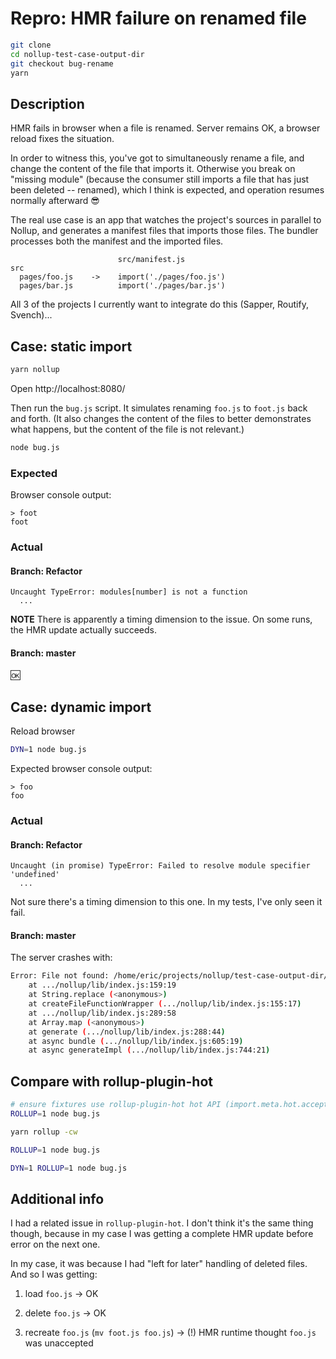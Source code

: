 # Repro: HMR failure on renamed file

```bash
git clone
cd nollup-test-case-output-dir
git checkout bug-rename
yarn
```

## Description

HMR fails in browser when a file is renamed. Server remains OK, a browser reload fixes the situation.

In order to witness this, you've got to simultaneously rename a file, and change the content of the file that imports it. Otherwise you break on "missing module" (because the consumer still imports a file that has just been deleted -- renamed), which I think is expected, and operation resumes normally afterward :sunglasses:

The real use case is an app that watches the project's sources in parallel to Nollup, and generates a manifest files that imports those files. The bundler processes both the manifest and the imported files.

```
                        src/manifest.js
src
  pages/foo.js    ->    import('./pages/foo.js')
  pages/bar.js          import('./pages/bar.js')
```

All 3 of the projects I currently want to integrate do this (Sapper, Routify, Svench)...

## Case: static import

```bash
yarn nollup
```

Open http://localhost:8080/

Then run the `bug.js` script. It simulates renaming `foo.js` to `foot.js` back and forth. (It also changes the content of the files to better demonstrates what happens, but the content of the file is not relevant.)

```bash
node bug.js
```

### Expected

Browser console output:

```
> foot
foot
```

### Actual

#### Branch: Refactor

```
Uncaught TypeError: modules[number] is not a function
  ...
```

**NOTE** There is apparently a timing dimension to the issue. On some runs, the HMR update actually succeeds.

#### Branch: master

:ok:

## Case: dynamic import

Reload browser

```bash
DYN=1 node bug.js
```

Expected browser console output:

```
> foo
foo
```

### Actual

#### Branch: Refactor

```
Uncaught (in promise) TypeError: Failed to resolve module specifier 'undefined'
  ...
```

Not sure there's a timing dimension to this one. In my tests, I've only seen it fail.

#### Branch: master

The server crashes with:

```bash
Error: File not found: /home/eric/projects/nollup/test-case-output-dir/src/foot.js
    at .../nollup/lib/index.js:159:19
    at String.replace (<anonymous>)
    at createFileFunctionWrapper (.../nollup/lib/index.js:155:17)
    at .../nollup/lib/index.js:289:58
    at Array.map (<anonymous>)
    at generate (.../nollup/lib/index.js:288:44)
    at async bundle (.../nollup/lib/index.js:605:19)
    at async generateImpl (.../nollup/lib/index.js:744:21)
```

## Compare with rollup-plugin-hot

```bash
# ensure fixtures use rollup-plugin-hot hot API (import.meta.hot.accept())
ROLLUP=1 node bug.js

yarn rollup -cw

ROLLUP=1 node bug.js

DYN=1 ROLLUP=1 node bug.js
```

## Additional info

I had a related issue in `rollup-plugin-hot`. I don't think it's the same thing though, because in my case I was getting a complete HMR update before error on the next one.

In my case, it was because I had "left for later" handling of deleted files. And so I was getting:

1. load `foo.js` -> OK

2. delete `foo.js` -> OK

3. recreate `foo.js` (`mv foot.js foo.js`) -> (!) HMR runtime thought `foo.js` was unaccepted

